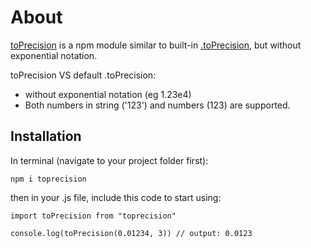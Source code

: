 # About

[toPrecision](https://www.npmjs.com/package/toprecision) is a npm module similar to built-in [.toPrecision](https://www.w3schools.com/jsref/jsref_toprecision.asp), but without exponential notation.

toPrecision VS default .toPrecision:

- without exponential notation (eg 1.23e4)
- Both numbers in string ('123') and numbers (123) are supported.

## Installation

In terminal (navigate to your project folder first):

```
npm i toprecision
```

then in your .js file, include this code to start using:

```
import toPrecision from "toprecision"

console.log(toPrecision(0.01234, 3)) // output: 0.0123
```
